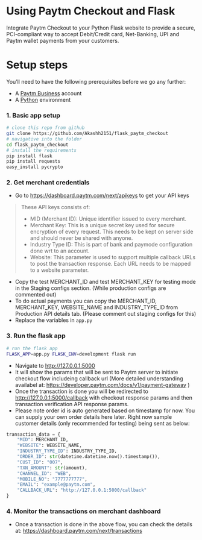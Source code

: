 # Using Paytm Checkout and Flask
Integrate Paytm Checkout to your Python Flask website to provide a secure, PCI-compliant way to accept Debit/Credit card, Net-Banking, UPI and Paytm wallet payments from your customers.

# Setup steps
You’ll need to have the following prerequisites before we go any further:
- A [Paytm Business](https://business.paytm.com/) account
- A [Python](http://www.python.org/) environment

### 1. Basic app setup
```bash
# clone this repo from github
git clone https://github.com/Akashh2151/flask_paytm_checkout
# navigative into the folder
cd flask_paytm_checkout
# install the requirements
pip install flask
pip install requests
easy_install pycrypto
```

### 2. Get merchant credentials
- Go to https://dashboard.paytm.com/next/apikeys to get your API keys
> These API keys consists of:
> - MID (Merchant ID): Unique identifier issued to every merchant.
> - Merchant Key: This is a unique secret key used for secure encryption of every request. This needs to be kept on server side and should never be shared with anyone.
> - Industry Type ID: This is part of bank and paymode configuration done wrt to an account.
> - Website: This parameter is used to support multiple callback URLs to post the transaction response. Each URL needs to be mapped to a website parameter.
- Copy the test MERCHANT_ID and test MERCHANT_KEY for testing mode in the Staging configs section. (While production configs are commented out)
- To do actual payments you can copy the MERCHANT_ID, MERCHANT_KEY, WEBSITE_NAME and INDUSTRY_TYPE_ID from Production API details tab. (Please comment out staging configs for this) 
- Replace the variables in `app.py`

### 3. Run the flask app
```bash
# run the flask app
FLASK_APP=app.py FLASK_ENV=development flask run
```
- Navigate to http://127.0.0.1:5000
- It will show the params that will be sent to Paytm server to initiate checkout flow includeing callback url (More detailed understanding availabel at: https://developer.paytm.com/docs/v1/payment-gateway )
- Once the transaction is done you will be redirected to http://127.0.0.1:5000/callback with checkout response params and then transaction verification API response params.
- Please note order id is auto generated based on timestamp for now. You can supply your own order details here later. Right now sample customer details (only recommended for testing) being sent as below:
```python
transaction_data = {
    "MID": MERCHANT_ID,
    "WEBSITE": WEBSITE_NAME,
    "INDUSTRY_TYPE_ID": INDUSTRY_TYPE_ID,
    "ORDER_ID": str(datetime.datetime.now().timestamp()),
    "CUST_ID": "007",
    "TXN_AMOUNT": str(amount),
    "CHANNEL_ID": "WEB",
    "MOBILE_NO": "7777777777",
    "EMAIL": "example@paytm.com",
    "CALLBACK_URL": "http://127.0.0.1:5000/callback"
}
```

### 4. Monitor the transactions on merchant dashboard
- Once a transaction is done in the above flow, you can check the details at: https://dashboard.paytm.com/next/transactions
